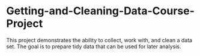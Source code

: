 # Getting-and-Cleaning-Data-Course-Project
This project demonstrates the ability to collect, work with, and clean a data set. The goal is to prepare tidy data that can be used for later analysis.
